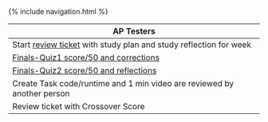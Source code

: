 {% include navigation.html %}

| AP Testers | 
| ------------- |
| Start [review ticket](https://github.com/Gennalynb123/Individual-Algorithmic-Project/issues/7) with study plan and study reflection for week |  
| [Finals-Quiz1 score/50 and corrections](https://gennalynb123.github.io/Individual-Algorithmic-Project/quiz1) | 
| [Finals-Quiz2 score/50 and reflections](https://gennalynb123.github.io/Individual-Algorithmic-Project/quiz2) | 
| Create Task code/runtime and 1 min video are reviewed by another person |
| Review ticket with Crossover Score |